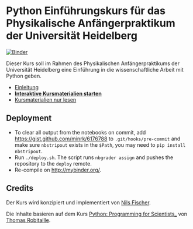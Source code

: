 # Python Einführungskurs für das Physikalische Anfängerpraktikum der Universität Heidelberg

[![Binder](http://mybinder.org/badge.svg)](http://mybinder.org/repo/uhd-pap/course-deploy)

Dieser Kurs soll im Rahmen des Physikalischen Anfängerpraktikums der Universität Heidelberg eine Einführung in die wissenschaftliche Arbeit mit Python geben.

- [Einleitung](INTRO.md)
- [**Interaktive Kursmaterialien starten**](http://mybinder.org/repo/uhd-pap/course-deploy)
- [Kursmaterialien nur lesen](http://nbviewer.jupyter.org/github/uhd-pap/course/blob/master/index.ipynb)


## Deployment

- To clear all output from the notebooks on commit, add https://gist.github.com/minrk/6176788 to `.git/hooks/pre-commit` and make sure `nbstripout` exists in the `$Path`, you may need to `pip install nbstripout`.
- Run `./deploy.sh`. The script runs `nbgrader assign` and pushes the repository to the `deploy` remote.
- Re-compile on http://mybinder.org/.


## Credits

Der Kurs wird konzipiert und implementiert von [Nils Fischer](http://github.com/knly).

Die Inhalte basieren auf dem Kurs [Python: Programming for Scientists_](https://github.com/astrofrog/py4sci) von [Thomas Robitaille](http://www2.mpia-hd.mpg.de/~robitaille/).
